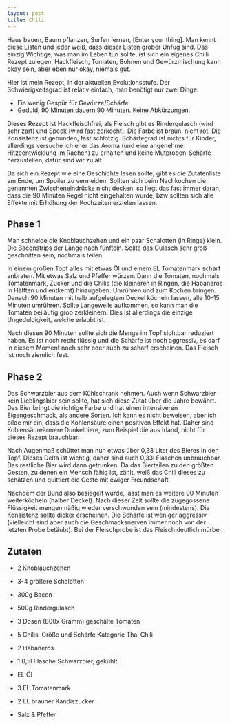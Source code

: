 ```yaml
---
layout: post
title: Chili
---
```


Haus bauen, Baum pflanzen, Surfen lernen, [Enter your thing]. Man kennt diese Listen und jeder weiß, dass dieser Listen grober Unfug sind. Das einzig Wichtige, was man im Leben tun sollte, ist sich ein eigenes Chilli Rezept zulegen. Hackfleisch, Tomaten, Bohnen und Gewürzmischung kann okay sein, aber eben nur okay, niemals gut.

Hier ist mein Rezept, in der aktuellen Evolutionsstufe. Der Schwierigkeitsgrad ist relativ einfach, man benötigt nur zwei Dinge:

* Ein wenig Gespür für Gewürze/Schärfe
* Geduld, 90 Minuten dauern 90 Minuten. Keine Abkürzungen.

Dieses Rezept ist Hackfleischfrei, als Fleisch gibt es Rindergulasch (wird sehr zart) und Speck (wird fast zerkocht). Die Farbe ist braun, nicht rot. Die Konsistenz ist gebunden, fast schlotzig. Schärfegrad ist nichts für Kinder, allerdings versuche ich eher das Aroma (und eine angenehme Hitzeentwicklung im Rachen) zu erhalten und keine Mutproben-Schärfe herzustellen, dafür sind wir zu alt.

Da sich ein Rezept wie eine Geschichte lesen sollte, gibt es die Zutatenliste am Ende, um Spoiler zu vermeiden. Sollten sich beim Nachkochen die genannten Zwischeneindrücke nicht decken, so liegt das fast immer daran, dass die 90 Minuten Regel nicht eingehalten wurde, bzw sollten sich alle Effekte mit Erhöhung der Kochzeiten erzielen lassen.

<!--more-->

## Phase 1

Man schneide die Knoblauchzehen und ein paar Schalotten (in Ringe) klein. Die Baconstrips der Länge nach fünfteln. Sollte das Gulasch sehr groß geschnitten sein, nochmals teilen.

In einem großen Topf alles mit etwas Öl und einem EL Tomatenmark scharf anbraten. Mit etwas Salz und Pfeffer würzen. Dann die Tomaten, nochmals Tomatenmark, Zucker und die Chilis (die kleineren in Ringen, die Habaneros in Hälften und entkernt) hinzugeben. Umrühren und zum Kochen bringen. Danach 90 Minuten mit halb aufgelegtem Deckel köcheln lassen, alle 10-15 Minuten umrühren. Sollte Langeweile aufkommen, so kann man die Tomaten beiläufig grob zerkleinern. Dies ist allerdings die einzige Ungeduldigkeit, welche erlaubt ist.

Nach diesen 90 Minuten sollte sich die Menge im Topf sichtbar reduziert haben. Es ist noch recht flüssig und die Schärfe ist noch aggressiv, es darf in diesem Moment noch sehr oder auch zu scharf erscheinen. Das Fleisch ist noch ziemlich fest.

## Phase 2

Das Schwarzbier aus dem Kühlschrank nehmen. Auch wenn Schwarzbier kein Lieblingsbier sein sollte, hat sich diese Zutat über die Jahre bewährt. Das Bier bringt die richtige Farbe und hat einen intensiveren Eigengeschmack, als andere Sorten. Ich kann es nicht beweisen, aber ich bilde mir ein, dass die Kohlensäure einen positiven Effekt hat. Daher sind Kohlensäureärmere Dunkelbiere, zum Beispiel die aus Irland, nicht für dieses Rezept brauchbar.

Nach Augenmaß schüttet man nun etwas über 0,33 Liter des Bieres in den Topf. Dieses Delta ist wichtig, daher sind auch 0,33l Flaschen unbrauchbar. Das restliche Bier wird dann getrunken. Da das Bierteilen zu den größten Gesten, zu denen ein Mensch fähig ist, zählt, weiß das Chili dieses zu schätzen und quittiert die Geste mit ewiger Freundschaft.

Nachdem der Bund also besiegelt wurde, lässt man es weitere 90 Minuten weiterköcheln (halber Deckel). Nach dieser Zeit sollte die zugegossene Flüssigkeit mengenmäßig wieder verschwunden sein (mindestens). Die Konsistenz sollte dicker erscheinen. Die Schärfe ist weniger aggressiv (vielleicht sind aber auch die Geschmacksnerven immer noch von der letzten Probe betäubt). Bei der Fleischprobe ist das Fleisch deutlich mürber.

## Zutaten

* 2 Knoblauchzehen
* 3-4 größere Schalotten
* 300g Bacon
* 500g Rindergulasch
* 3 Dosen (800x Gramm) geschälte Tomaten
* 5 Chilis, Größe und Schärfe Kategorie Thai Chili
* 2 Habaneros
* 1 0,5l Flasche Schwarzbier, gekühlt.

* EL Öl
* 3 EL Tomatenmark
* 2 EL brauner Kandiszucker
* Salz & Pfeffer
